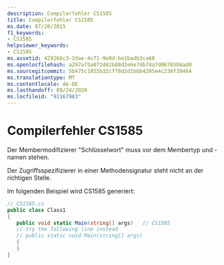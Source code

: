 ```yaml
---
description: Compilerfehler CS1585
title: Compilerfehler CS1585
ms.date: 07/20/2015
f1_keywords:
- CS1585
helpviewer_keywords:
- CS1585
ms.assetid: 429268c3-2dae-4c71-9e0d-be1badb3ca68
ms.openlocfilehash: a297a75a072d42b88d2e6e74b74a7d06765bbad0
ms.sourcegitcommit: 5b475c1855b32cf78d2d1bbb4295e4c236f39464
ms.translationtype: MT
ms.contentlocale: de-DE
ms.lasthandoff: 09/24/2020
ms.locfileid: "91167983"
---
```

# <a name="compiler-error-cs1585"></a>Compilerfehler CS1585

Der Membermodifizierer "Schlüsselwort" muss vor dem Membertyp und -namen stehen.  
  
 Der Zugriffsspezifizierer in einer Methodensignatur steht nicht an der richtigen Stelle.  
  
 Im folgenden Beispiel wird CS1585 generiert:  
  
```csharp  
// CS1585.cs  
public class Class1  
{  
   public void static Main(string[] args)   // CS1585  
   // try the following line instead  
   // public static void Main(string[] args)  
   {  
   }  
}  
```
